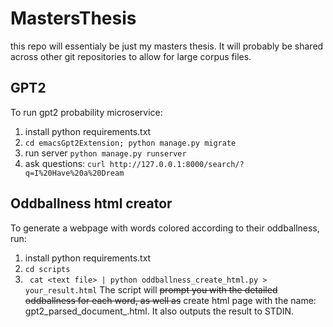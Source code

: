 # MastersThesis
this repo will essentialy be just my masters thesis. It will probably be shared across other git repositories to allow for large corpus files.

## GPT2
To run gpt2 probability microservice:
 1. install python requirements.txt
 2. ``` cd emacsGpt2Extension; python manage.py migrate ```
 3. run server ``` python manage.py runserver ```
 4. ask questions: ``` curl http://127.0.0.1:8000/search/?q=I%20Have%20a%20Dream ```

## Oddballness html creator
To generate a webpage with words colored according to their oddballness, run:
 1. install python requirements.txt
 2. ```cd scripts```
 3. ``` cat <text file> | python oddballness_create_html.py > your_result.html```
 The script will ~~prompt you with the detailed oddballness for each word, as well as~~ create html page with the name: gpt2_parsed_document_<timestamp>.html. It also outputs the result to STDIN.
